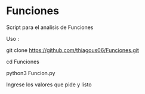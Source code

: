 # Funciones
Script para el analisis de Funciones

Uso :

git clone https://github.com/thiagous06/Funciones.git

cd Funciones

python3 Funcion.py

Ingrese los valores que pide y listo
